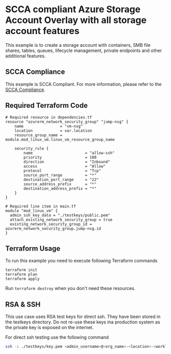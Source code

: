 # SCCA compliant Azure Storage Account Overlay with all storage account features

This example is to create a storage account with containers, SMB file shares, tables, queues, lifecycle management, private endpoints and other additional features.

## SCCA Compliance

This example is SCCA Compliant. For more information, please refer to the [SCCA Compliance]("https://www.cisa.gov/secure-cloud-computing-architecture").

## Required Terraform Code
```hcl
# Required resource in dependencies.tf
resource "azurerm_network_security_group" "jump-nsg" {
    name                = "vm-nsg"
    location            = var.location
    resource_group_name = module.mod_linux_vm.linux_vm_resource_group_name

    security_rule {
        name                       = "allow-ssh"
        priority                   = 100
        direction                  = "Inbound"
        access                     = "Allow"
        protocol                   = "Tcp"
        source_port_range          = "*"
        destination_port_range     = "22"
        source_address_prefix      = "*"
        destination_address_prefix = "*"
    }
}

# Required line item in main.tf
module "mod_linux_vm" {
  admin_ssh_key_data = "./testkeys/public.pem"
  attach_existing_network_security_group = true
  existing_network_security_group_id = azurerm_network_security_group.jump-nsg.id
}
```

## Terraform Usage

To run this example you need to execute following Terraform commands

```hcl
terraform init
terraform plan
terraform apply
```

Run `terraform destroy` when you don't need these resources.

## RSA & SSH

This use case uses RSA test keys for direct ssh. They have been stored in the testkeys directory. Do not re-use these keys ina production system as the private key is exposed on the internet.

For direct ssh testing use the following command

```bash
ssh -i ./testkeys/key.pem <admin_username>@<org_name>-<location>-<workload_name>-<environment>-vm.eastus.cloudapp.azure.com
```